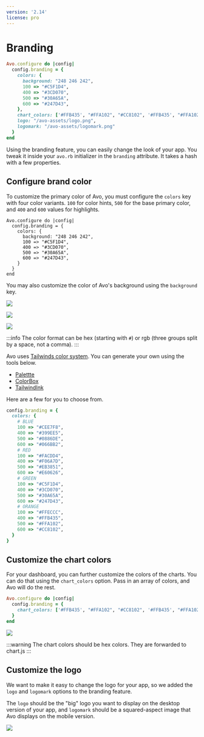 ```yaml
---
version: '2.14'
license: pro
---
```


# Branding

```ruby
Avo.configure do |config|
  config.branding = {
    colors: {
      background: "248 246 242",
      100 => "#C5F1D4",
      400 => "#3CD070",
      500 => "#30A65A",
      600 => "#247D43",
    },
    chart_colors: ['#FFB435', "#FFA102", "#CC8102", '#FFB435', "#FFA102", "#CC8102"],
    logo: "/avo-assets/logo.png",
    logomark: "/avo-assets/logomark.png"
  }
end
```

Using the branding feature, you can easily change the look of your app. You tweak it inside your `avo.rb` initializer in the `branding` attribute. It takes a hash with a few properties.

## Configure brand color

To customize the primary color of Avo, you must configure the `colors` key with four color variants. `100` for color hints, `500` for the base primary color, and `400` and `600` values for highlights.

```ruby{4-7}
Avo.configure do |config|
  config.branding = {
    colors: {
      background: "248 246 242",
      100 => "#C5F1D4",
      400 => "#3CD070",
      500 => "#30A65A",
      600 => "#247D43",
    }
  }
end
```

You may also customize the color of Avo's background using the `background` key.

![](/assets/img/branding/green.jpg)

![](/assets/img/branding/red.jpg)

![](/assets/img/branding/orange.jpg)

:::info
The color format can be hex (starting with `#`) or rgb (three groups split by a space, not a comma).
:::


Avo uses [Tailwinds color system](https://tailwindcss.com/docs/customizing-colors). You can generate your own using the tools below.

 - [Palettte](https://palettte.app/)
 - [ColorBox](https://colorbox.io/)
 - [TailwindInk](https://tailwind.ink/)

Here are a few for you to choose from.

```ruby
config.branding = {
  colors: {
    # BLUE
    100 => "#CEE7F8",
    400 => "#399EE5",
    500 => "#0886DE",
    600 => "#066BB2",
    # RED
    100 => "#FACDD4",
    400 => "#F06A7D",
    500 => "#EB3851",
    600 => "#E60626",
    # GREEN
    100 => "#C5F1D4",
    400 => "#3CD070",
    500 => "#30A65A",
    600 => "#247D43",
    # ORANGE
    100 => "#FFECCC",
    400 => "#FFB435",
    500 => "#FFA102",
    600 => "#CC8102",
  }
}
```

## Customize the chart colors

For your dashboard, you can further customize the colors of the charts. You can do that using the `chart_colors` option. Pass in an array of colors, and Avo will do the rest.

```ruby
Avo.configure do |config|
  config.branding = {
    chart_colors: ['#FFB435', "#FFA102", "#CC8102", '#FFB435', "#FFA102", "#CC8102"],
  }
end
```

![](/assets/img/branding/chart-colors.jpg)

:::warning
The chart colors should be hex colors. They are forwarded to chart.js
:::

## Customize the logo

We want to make it easy to change the logo for your app, so we added the `logo` and `logomark` options to the branding feature.

The `logo` should be the "big" logo you want to display on the desktop version of your app, and `logomark` should be a squared-aspect image that Avo displays on the mobile version.

![](/assets/img/branding/logomark.gif)

